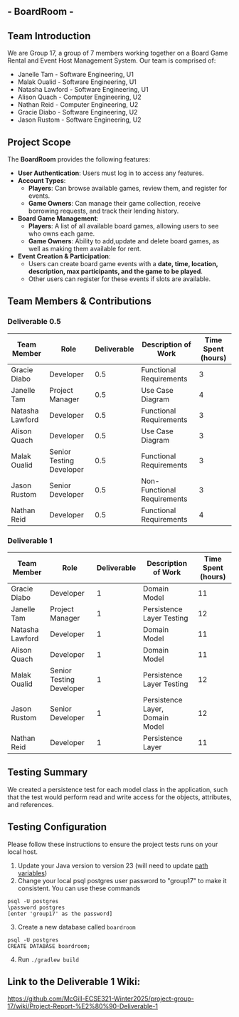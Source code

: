 ## - BoardRoom -

## Team Introduction
We are Group 17, a group of 7 members working together on a Board Game Rental and Event Host Management System. Our team is comprised of:
- Janelle Tam - Software Engineering, U1
- Malak Oualid - Software Engineering, U1
- Natasha Lawford - Software Engineering, U1
- Alison Quach - Computer Engineering, U2
- Nathan Reid - Computer Engineering, U2
- Gracie Diabo - Software Engineering, U2
- Jason Rustom - Software Engineering, U2


## Project Scope
The **BoardRoom** provides the following features:
- **User Authentication**: Users must log in to access any features.
- **Account Types**:
  - **Players**: Can browse available games, review them, and register for events.
  - **Game Owners**: Can manage their game collection, receive borrowing requests, and track their lending history.
- **Board Game Management**:
  - **Players**: A list of all available board games, allowing users to see who owns each game.
  - **Game Owners**: Ability to add,update and delete board games, as well as making them available for rent.
- **Event Creation & Participation**:
  - Users can create board game events with a **date, time, location, description, max participants, and the game to be played**.
  - Other users can register for these events if slots are available.

## Team Members & Contributions
### Deliverable 0.5

| Team Member     | Role                     | Deliverable| Description of Work            | Time Spent (hours)  |
|-----------------|--------------------------|------------|--------------------------------|---------------------|
| Gracie Diabo    | Developer                | 0.5        | Functional Requirements        | 3                   |
| Janelle Tam     | Project Manager          | 0.5        | Use Case Diagram               | 4                   |
| Natasha Lawford | Developer                | 0.5        | Functional Requirements        | 3                   |
| Alison Quach    | Developer                | 0.5        | Use Case Diagram               | 3                   |
| Malak Oualid    | Senior Testing Developer | 0.5        | Functional Requirements        | 3                   |
| Jason Rustom    | Senior Developer         | 0.5        | Non-Functional Requirements    | 3                   |
| Nathan Reid     | Developer                | 0.5        | Functional Requirements        | 4                   |

### Deliverable 1

| Team Member     | Role                     | Deliverable| Description of Work            | Time Spent (hours)  |
|-----------------|--------------------------|------------|--------------------------------|---------------------|
| Gracie Diabo    | Developer                | 1          | Domain Model                   | 11                  |
| Janelle Tam     | Project Manager          | 1          | Persistence Layer Testing      | 12                  |
| Natasha Lawford | Developer                | 1          | Domain Model                   | 11                  |
| Alison Quach    | Developer                | 1          | Domain Model                   | 11                  |
| Malak Oualid    | Senior Testing Developer | 1          | Persistence Layer Testing      | 12                  |
| Jason Rustom    | Senior Developer         | 1          | Persistence Layer, Domain Model| 12                  |
| Nathan Reid     | Developer                | 1          | Persistence Layer              | 11                  |

## Testing Summary
We created a persistence test for each model class in the application, such that the test would perform read and write access for the objects, attributes, and references.

## Testing Configuration
Please follow these instructions to ensure the project tests runs on your local host.
1. Update your Java version to version 23 (will need to update [path variables](https://www.happycoders.eu/java/how-to-switch-multiple-java-versions-windows/]))
2. Change your local psql postgres user password to "group17" to make it consistent. You can use these commands
```
psql -U postgres
\password postgres
[enter 'group17' as the password]
```
3. Create a new database  called `boardroom`
```
psql -U postgres
CREATE DATABASE boardroom;
```
4. Run `./gradlew build`

## Link to the Deliverable 1 Wiki:
https://github.com/McGill-ECSE321-Winter2025/project-group-17/wiki/Project-Report-%E2%80%90-Deliverable-1 


